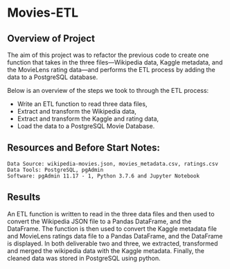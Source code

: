 # Movies-ETL

## Overview of Project

The aim of this project was to refactor the previous code to create one function that takes in the three files—Wikipedia data, Kaggle metadata, and the MovieLens rating data—and performs the ETL process by adding the data to a PostgreSQL database.

Below is an overview of the steps we took to through the ETL process:

- Write an ETL function to read three data files,
- Extract and transform the Wikipedia data,
- Extract and transform the Kaggle and rating data,
- Load the data to a PostgreSQL Movie Database.

## Resources and Before Start Notes:

    Data Source: wikipedia-movies.json, movies_metadata.csv, ratings.csv 
    Data Tools: PostgreSQL, pgAdmin
    Software: pgAdmin 11.17 - 1, Python 3.7.6 and Jupyter Notebook 


## Results

An ETL function is written to read in the three data files and then used to convert the Wikipedia JSON file to a Pandas DataFrame, and the DataFrame. The function is then used to convert the Kaggle metadata file and MovieLens ratings data file to a Pandas DataFrame, and the DataFrame is displayed. In both deliverable two and three, we extracted, transformed and merged the wikipedia data with the Kaggle metadata. Finally, the cleaned data was stored in PostgreSQL using python. 

